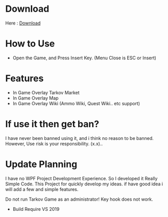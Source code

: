 
# Download
 Here : [Download](https://github.com/shlifedev/TarkovApp/releases)

# How to Use
 * Open the Game, and Press Insert Key. (Menu Close is ESC or Insert)
# Features
 - In Game Overlay Tarkov Market 
 - In Game Overlay Map
 - In Game Overlay Wiki (Ammo Wiki, Quest Wiki.. etc support)
# If use it then get ban?
 I have never been banned using it, and i think no reason to be banned.
 However, Use risk is your responsibility. (x.x)..

# Update Planning
I have no WPF Project Development Experience. So I developed it Really Simple Code.
This Project for quickly develop my ideas. if have good idea i will add a few and simple features. 


Do not run Tarkov Game as an administrator! Key hook does not work.
* Build Require VS 2019
